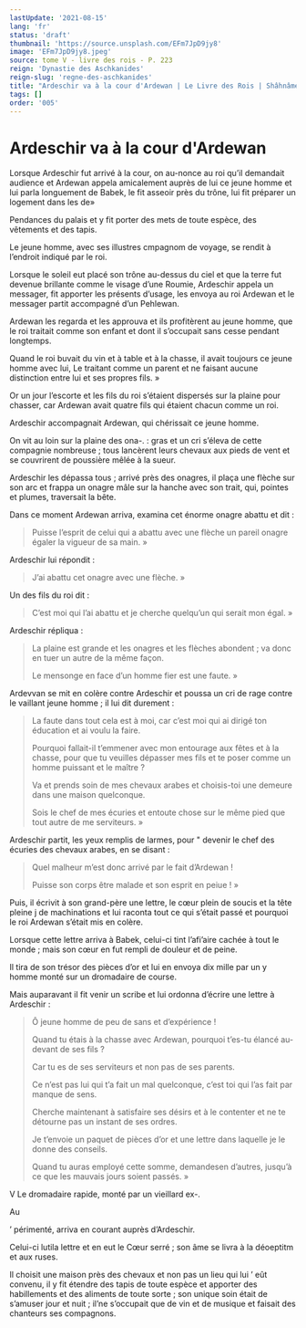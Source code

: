 ```yaml
---
lastUpdate: '2021-08-15'
lang: 'fr'
status: 'draft'
thumbnail: 'https://source.unsplash.com/EFm7JpD9jy8'
image: 'EFm7JpD9jy8.jpeg'
source: tome V - livre des rois - P. 223
reign: 'Dynastie des Aschkanides'
reign-slug: 'regne-des-aschkanides'
title: "Ardeschir va à la cour d'Ardewan | Le Livre des Rois | Shâhnâmeh"
tags: []
order: '005'
---
```


<!-- LTeX: language=fr -->

# Ardeschir va à la cour d'Ardewan

Lorsque Ardeschir fut arrivé à la cour, on au-nonce au roi qu’il demandait audience et Ardewan appela amicalement auprès de lui ce jeune homme et lui parla longuement de Babek, le fit asseoir près du trône, lui fit préparer un logement dans les de»

Pendances du palais et y fit porter des mets de toute espèce, des vêtements et des tapis.

Le jeune homme, avec ses illustres cmpagnom de voyage, se rendit à l’endroit indiqué par le roi.

Lorsque le soleil eut placé son trône au-dessus du ciel et que la terre fut devenue brillante comme le visage d’une Roumie, Ardeschir appela un messager, fit apporter les présents d’usage, les envoya au roi Ardewan et le messager partit accompagné d’un Pehlewan.

Ardewan les regarda et les approuva et ils profitèrent au jeune homme, que le roi traitait comme son enfant et dont il s’occupait sans cesse pendant longtemps.

Quand le roi buvait du vin et à table et à la chasse, il avait toujours ce jeune homme avec lui, Le traitant comme un parent et ne faisant aucune distinction entre lui et ses propres fils. »

Or un jour l’escorte et les fils du roi s’étaient dispersés sur la plaine pour chasser, car Ardewan avait quatre fils qui étaient chacun comme un roi.

Ardeschir accompagnait Ardewan, qui chérissait ce jeune homme.

On vit au loin sur la plaine des ona-. : gras et un cri s’éleva de cette compagnie nombreuse ; tous lancèrent leurs chevaux aux pieds de vent et se couvrirent de poussière mêlée à la sueur.

Ardeschir les dépassa tous ; arrivé près des onagres, il plaça une flèche sur son arc et frappa un onagre mâle sur la hanche avec son trait, qui, pointes et plumes, traversait la bête.

Dans ce moment Ardewan arriva, examina cet énorme onagre abattu et dit :

> Puisse l’esprit de celui qui a abattu avec une flèche un pareil onagre égaler la vigueur de sa main. »

Ardeschir lui répondit :

> J’ai abattu cet onagre avec une flèche. »

Un des fils du roi dit :

> C’est moi qui l’ai abattu et je cherche quelqu’un qui serait mon égal. »

Ardeschir répliqua :

> La plaine est grande et les onagres et les flèches abondent ; va donc en tuer un autre de la même façon.
>
> Le mensonge en face d’un homme fier est une faute. »

Ardevvan se mit en colère contre Ardeschir et poussa un cri de rage contre le vaillant jeune homme ; il lui dit durement :

> La faute dans tout cela est à moi, car c’est moi qui ai dirigé ton éducation et ai voulu la faire.
>
> Pourquoi fallait-il t’emmener avec mon entourage aux fêtes et à la chasse, pour que tu veuilles dépasser mes fils et te poser comme un homme puissant et le maître ?
>
> Va et prends soin de mes chevaux arabes et choisis-toi une demeure dans une maison quelconque.
>
> Sois le chef de mes écuries et entoute chose sur le même pied que tout autre de me serviteurs. »

Ardeschir partit, les yeux remplis de larmes, pour "
devenir le chef des écuries des chevaux arabes, en se disant :

> Quel malheur m’est donc arrivé par le fait d’Ardewan !
>
> Puisse son corps être malade et son esprit en peiue ! »

Puis, il écrivit à son grand-père une lettre, le cœur plein de soucis et la tête pleine j de machinations et lui raconta tout ce qui s’était passé et pourquoi le roi Ardewan s’était mis en colère.

Lorsque cette lettre arriva à Babek, celui-ci tint l’afi’aire cachée à tout le monde ; mais son cœur en fut rempli de douleur et de peine.

Il tira de son trésor des pièces d’or et lui en envoya dix mille par un y homme monté sur un dromadaire de course.

Mais auparavant il fit venir un scribe et lui ordonna d’écrire une lettre à Ardeschir :

> Ô jeune homme de peu de sans et d’expérience !
>
> Quand tu étais à la chasse avec Ardewan, pourquoi t’es-tu élancé au-devant de ses fils ?
>
> Car tu es de ses serviteurs et non pas de ses parents.
>
> Ce n’est pas lui qui t’a fait un mal quelconque, c’est toi qui l’as fait par manque de sens.
>
> Cherche maintenant à satisfaire ses désirs et à le contenter et ne te détourne pas un instant de ses ordres.
>
> Je t’envoie un paquet de pièces d’or et une lettre dans laquelle je le donne des conseils.
>
> Quand tu auras employé cette somme, demandesen d’autres, jusqu’à ce que les mauvais jours soient passés. »

V Le dromadaire rapide, monté par un vieillard ex-.

Au

’ périmenté, arriva en courant auprès d’Ardeschir.

Celui-ci lutila lettre et en eut le Cœur serré ; son âme se livra à la déoeptitm et aux ruses.

Il choisit une maison près des chevaux et non pas un lieu qui lui
’ eût convenu, il y fit étendre des tapis de toute espèce et apporter des habillements et des aliments de toute sorte ; son unique soin était de s’amuser jour et nuit ; il’ne s’occupait que de vin et de musique et faisait des chanteurs ses compagnons.
